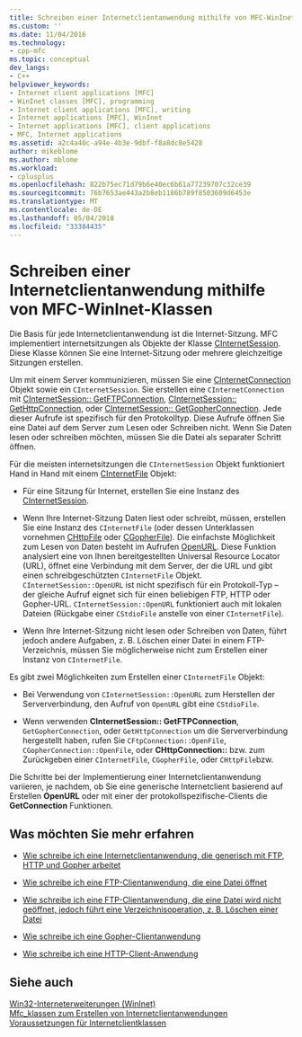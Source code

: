 ```yaml
---
title: Schreiben einer Internetclientanwendung mithilfe von MFC-WinInet-Klassen | Microsoft Docs
ms.custom: ''
ms.date: 11/04/2016
ms.technology:
- cpp-mfc
ms.topic: conceptual
dev_langs:
- C++
helpviewer_keywords:
- Internet client applications [MFC]
- WinInet classes [MFC], programming
- Internet client applications [MFC], writing
- Internet applications [MFC], WinInet
- Internet applications [MFC], client applications
- MFC, Internet applications
ms.assetid: a2c4a40c-a94e-4b3e-9dbf-f8a8dc8e5428
author: mikeblome
ms.author: mblome
ms.workload:
- cplusplus
ms.openlocfilehash: 822b75ec71d79b6e40ec6b61a77239707c32ce39
ms.sourcegitcommit: 76b7653ae443a2b8eb1186b789f8503609d6453e
ms.translationtype: MT
ms.contentlocale: de-DE
ms.lasthandoff: 05/04/2018
ms.locfileid: "33384435"
---
```

# <a name="writing-an-internet-client-application-using-mfc-wininet-classes"></a>Schreiben einer Internetclientanwendung mithilfe von MFC-WinInet-Klassen
Die Basis für jede Internetclientanwendung ist die Internet-Sitzung. MFC implementiert internetsitzungen als Objekte der Klasse [CInternetSession](../mfc/reference/cinternetsession-class.md). Diese Klasse können Sie eine Internet-Sitzung oder mehrere gleichzeitige Sitzungen erstellen.  
  
 Um mit einem Server kommunizieren, müssen Sie eine [CInternetConnection](../mfc/reference/cinternetconnection-class.md) Objekt sowie ein `CInternetSession`. Sie erstellen eine `CInternetConnection` mit [CInternetSession:: GetFTPConnection](../mfc/reference/cinternetsession-class.md#getftpconnection), [CInternetSession:: GetHttpConnection](../mfc/reference/cinternetsession-class.md#gethttpconnection), oder [CInternetSession:: GetGopherConnection](../mfc/reference/cinternetsession-class.md#getgopherconnection). Jede dieser Aufrufe ist spezifisch für den Protokolltyp. Diese Aufrufe öffnen Sie eine Datei auf dem Server zum Lesen oder Schreiben nicht. Wenn Sie Daten lesen oder schreiben möchten, müssen Sie die Datei als separater Schritt öffnen.  
  
 Für die meisten internetsitzungen die `CInternetSession` Objekt funktioniert Hand in Hand mit einem [CInternetFile](../mfc/reference/cinternetfile-class.md) Objekt:  
  
-   Für eine Sitzung für Internet, erstellen Sie eine Instanz des [CInternetSession](../mfc/reference/cinternetsession-class.md).  
  
-   Wenn Ihre Internet-Sitzung Daten liest oder schreibt, müssen, erstellen Sie eine Instanz des `CInternetFile` (oder dessen Unterklassen vornehmen [CHttpFile](../mfc/reference/chttpfile-class.md) oder [CGopherFile](../mfc/reference/cgopherfile-class.md)). Die einfachste Möglichkeit zum Lesen von Daten besteht im Aufrufen [OpenURL](../mfc/reference/cinternetsession-class.md#openurl). Diese Funktion analysiert eine von Ihnen bereitgestellten Universal Resource Locator (URL), öffnet eine Verbindung mit dem Server, der die URL und gibt einen schreibgeschützten `CInternetFile` Objekt. `CInternetSession::OpenURL` ist nicht spezifisch für ein Protokoll-Typ – der gleiche Aufruf eignet sich für einen beliebigen FTP, HTTP oder Gopher-URL. `CInternetSession::OpenURL` funktioniert auch mit lokalen Dateien (Rückgabe einer `CStdioFile` anstelle von einer `CInternetFile`).  
  
-   Wenn Ihre Internet-Sitzung nicht lesen oder Schreiben von Daten, führt jedoch andere Aufgaben, z. B. Löschen einer Datei in einem FTP-Verzeichnis, müssen Sie möglicherweise nicht zum Erstellen einer Instanz von `CInternetFile`.  
  
 Es gibt zwei Möglichkeiten zum Erstellen einer `CInternetFile` Objekt:  
  
-   Bei Verwendung von `CInternetSession::OpenURL` zum Herstellen der Serververbindung, den Aufruf von `OpenURL` gibt eine `CStdioFile`.  
  
-   Wenn verwenden **CInternetSession:: GetFTPConnection**, `GetGopherConnection`, oder `GetHttpConnection` um die Serververbindung hergestellt haben, rufen Sie `CFtpConnection::OpenFile`, `CGopherConnection::OpenFile`, oder **CHttpConnection::**  bzw. zum Zurückgeben einer `CInternetFile`, `CGopherFile`, oder `CHttpFile`bzw.  
  
 Die Schritte bei der Implementierung einer Internetclientanwendung variieren, je nachdem, ob Sie eine generische Internetclient basierend auf Erstellen **OpenURL** oder mit einer der protokollspezifische-Clients die **GetConnection** Funktionen.  
  
## <a name="what-do-you-want-to-know-more-about"></a>Was möchten Sie mehr erfahren  
  
-   [Wie schreibe ich eine Internetclientanwendung, die generisch mit FTP, HTTP und Gopher arbeitet](../mfc/steps-in-a-typical-internet-client-application.md)  
  
-   [Wie schreibe ich eine FTP-Clientanwendung, die eine Datei öffnet](../mfc/steps-in-a-typical-ftp-client-application.md)  
  
-   [Wie schreibe ich eine FTP-Clientanwendung, die eine Datei wird nicht geöffnet, jedoch führt eine Verzeichnisoperation, z. B. Löschen einer Datei](../mfc/steps-in-a-typical-ftp-client-application-to-delete-a-file.md)  
  
-   [Wie schreibe ich eine Gopher-Clientanwendung](../mfc/steps-in-a-typical-gopher-client-application.md)  
  
-   [Wie schreibe ich eine HTTP-Client-Anwendung](../mfc/steps-in-a-typical-http-client-application.md)  
  
## <a name="see-also"></a>Siehe auch  
 [Win32-Interneterweiterungen (WinInet)](../mfc/win32-internet-extensions-wininet.md)   
 [Mfc_klassen zum Erstellen von Internetclientanwendungen](../mfc/mfc-classes-for-creating-internet-client-applications.md)   
 [Voraussetzungen für Internetclientklassen](../mfc/prerequisites-for-internet-client-classes.md)
